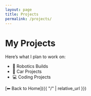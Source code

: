 ```yaml
---
layout: page
title: Projects
permalink: /projects/
---
```


<style>
/* Only for this page */
.page {
  font-family: 'Fira Code', monospace;
  font-size: 17px;
  line-height: 1.5;
}
</style>

# My Projects

Here’s what I plan to work on:  

- 🤖 Robotics Builds  
- 🚙 Car Projects  
- 💻 Coding Projects  

[⬅ Back to Home]({{ "/" | relative_url }})
